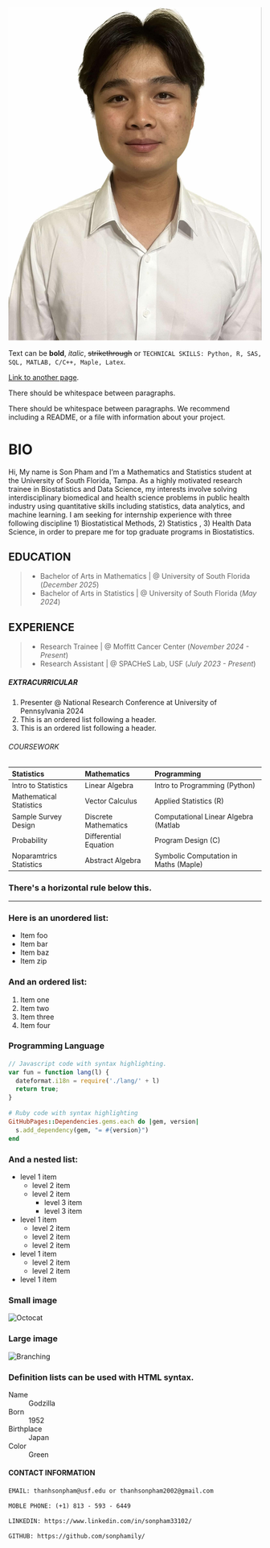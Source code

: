 
![Octocat](https://github.com/sonphamily/sonypham.github.io/blob/main/images/profilepicture.jpeg)

Text can be **bold**, _italic_, ~~strikethrough~~ or 
`TECHNICAL SKILLS: Python, R, SAS, SQL, MATLAB, C/C++, Maple, Latex`.

[Link to another page](./another-page.html).

There should be whitespace between paragraphs.

There should be whitespace between paragraphs. We recommend including a README, or a file with information about your project.

# BIO

Hi, My name is Son Pham and I’m a Mathematics and Statistics student at the University of South Florida, Tampa. As a highly motivated research trainee in Biostatistics and Data Science, my interests involve solving interdisciplinary biomedical and health science problems in public health industry using quantitative skills including statistics, data analytics, and machine learning. I am seeking for internship experience with three following discipline 1) Biostatistical Methods, 2) Statistics , 3) Health Data Science, in order to prepare me for top graduate programs in Biostatistics.

## EDUCATION

> - Bachelor of Arts in Mathematics | @   University of South Florida (_December 2025_)
> - Bachelor of Arts in Statistics  | @   University of South Florida (_May 2024_)


## EXPERIENCE

> - Research Trainee    | @  Moffitt Cancer Center (_November 2024 - Present_)
> - Research Assistant  | @  SPACHeS Lab, USF (_July 2023 - Present_)

##### EXTRACURRICULAR

1.  Presenter @ National Research Conference at University of Pennsylvania 2024
2.  This is an ordered list following a header.
3.  This is an ordered list following a header.

###### COURSEWORK

| Statistics                   |   Mathematics                    | Programming                          |
|:-----------------------------|:---------------------------------|:-------------------------------------|
| Intro to Statistics          | Linear Algebra                   | Intro to Programming (Python)        |
| Mathematical Statistics      | Vector Calculus                  | Applied Statistics (R)               |
| Sample Survey Design         | Discrete Mathematics             | Computational Linear Algebra (Matlab |
| Probability                  | Differential Equation            | Program Design (C)                   |
| Noparamtrics Statistics      | Abstract Algebra                 | Symbolic Computation in Maths (Maple)|

### There's a horizontal rule below this.

* * *

### Here is an unordered list:

*   Item foo
*   Item bar
*   Item baz
*   Item zip

### And an ordered list:

1.  Item one
1.  Item two
1.  Item three
1.  Item four


### Programming Language

```js
// Javascript code with syntax highlighting.
var fun = function lang(l) {
  dateformat.i18n = require('./lang/' + l)
  return true;
}
```

```ruby
# Ruby code with syntax highlighting
GitHubPages::Dependencies.gems.each do |gem, version|
  s.add_dependency(gem, "= #{version}")
end
```
### And a nested list:

- level 1 item
  - level 2 item
  - level 2 item
    - level 3 item
    - level 3 item
- level 1 item
  - level 2 item
  - level 2 item
  - level 2 item
- level 1 item
  - level 2 item
  - level 2 item
- level 1 item

### Small image

![Octocat](https://github.githubassets.com/images/icons/emoji/octocat.png)

### Large image

![Branching](https://guides.github.com/activities/hello-world/branching.png)


### Definition lists can be used with HTML syntax.

<dl>
<dt>Name</dt>
<dd>Godzilla</dd>
<dt>Born</dt>
<dd>1952</dd>
<dt>Birthplace</dt>
<dd>Japan</dd>
<dt>Color</dt>
<dd>Green</dd>
</dl>

#### CONTACT INFORMATION
```
EMAIL: thanhsonpham@usf.edu or thanhsonpham2002@gmail.com
```

```
MOBLE PHONE: (+1) 813 - 593 - 6449
```
```
LINKEDIN: https://www.linkedin.com/in/sonpham33102/
```

```
GITHUB: https://github.com/sonphamily/
```
